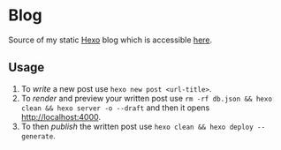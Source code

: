 # Blog

Source of my static [Hexo](https://hexo.io/) blog which is accessible [here](https://lony.github.io/).

## Usage

1. To *write* a new post use `hexo new post <url-title>`.
2. To *render* and preview your written post use `rm -rf db.json && hexo clean && hexo server -o --draft` and then it opens [http://localhost:4000](http://localhost:4000).
3. To then *publish* the written post use `hexo clean && hexo deploy --generate`.